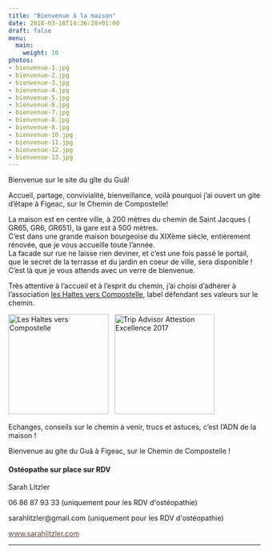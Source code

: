 ```yaml
---
title: "Bienvenue à la maison"
date: 2018-03-18T14:36:28+01:00
draft: false
menu:
  main:
    weight: 10
photos:
- bienvenue-1.jpg
- bienvenue-2.jpg
- bienvenue-3.jpg
- bienvenue-4.jpg
- bienvenue-5.jpg
- bienvenue-6.jpg
- bienvenue-7.jpg
- bienvenue-8.jpg
- bienvenue-8.jpg
- bienvenue-10.jpg
- bienvenue-11.jpg
- bienvenue-12.jpg
- bienvenue-13.jpg
---
```


Bienvenue sur le site du gîte du Guâ!

Accueil, partage, convivialité, bienveillance, voilà pourquoi j’ai ouvert un gite d’étape à Figeac, sur le Chemin de Compostelle!

La maison est en centre ville, à 200 mètres du chemin de Saint Jacques ( GR65, GR6, GR651), la gare est à 500 mètres.<br>
C’est dans une grande maison bourgeoise du XIXème siècle, entièrement rénovée, que je vous accueille toute l’année.<br>
La facade sur rue  ne laisse rien deviner, et c’est une fois passé le portail, que le secret de la terrasse et du jardin en coeur de ville, sera disponible !<br>
C’est là que je vous attends avec un verre de bienvenue.

Très attentive à l’accueil et à l’esprit du chemin, j’ai choisi d’adhérer à l’association <a href="http://haltesverscompostelle.fr">les Haltes vers Compostelle</a>, label défendant ses valeurs sur le chemin.

<img src="http://haltesverscompostelle.fr/images/logo-haltes-vers-compostelle-001--2-.jpg" alt="Les Haltes vers Compostelle" style="width: 200px;">
&nbsp;
<img src="https://storage.googleapis.com/figeac-gite-compostelle.appspot.com/images/contents/2017_trip_advisor_attestion_excellence.jpg" alt="Trip Advisor Attestion Excellence 2017" style="width: 200px;" />

Echanges, conseils sur le chemin à venir, trucs et astuces, c’est l’ADN de la maison !

Bienvenue au gite du Guâ à Figeac, sur le Chemin de Compostelle !

<div class="pricing">
    <h4>Ostéopathe sur place sur RDV</h4>
    <p>Sarah Litzler</p>
    <p>06 86 87 93 33 (uniquement pour les RDV d'ostéopathie)</p>
    <p>sarahlitzler@gmail.com (uniquement pour les RDV d'ostéopathie)</p>
    <p><a href="http://www.sarahlitzler.com" target="_blank" style="color:#624234;">www.sarahlitzler.com</a></p>
</div>

<hr>
